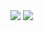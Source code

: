 <img src = "https://github-readme-stats.vercel.app/api?username=Jytesh&include_all_commits=true&show_icons=true&hide_border=true&hide_title=true&count_private=true&theme=radical">
<img src = "https://github-readme-stats.vercel.app/api/top-langs/?username=Jytesh&theme=radical">
